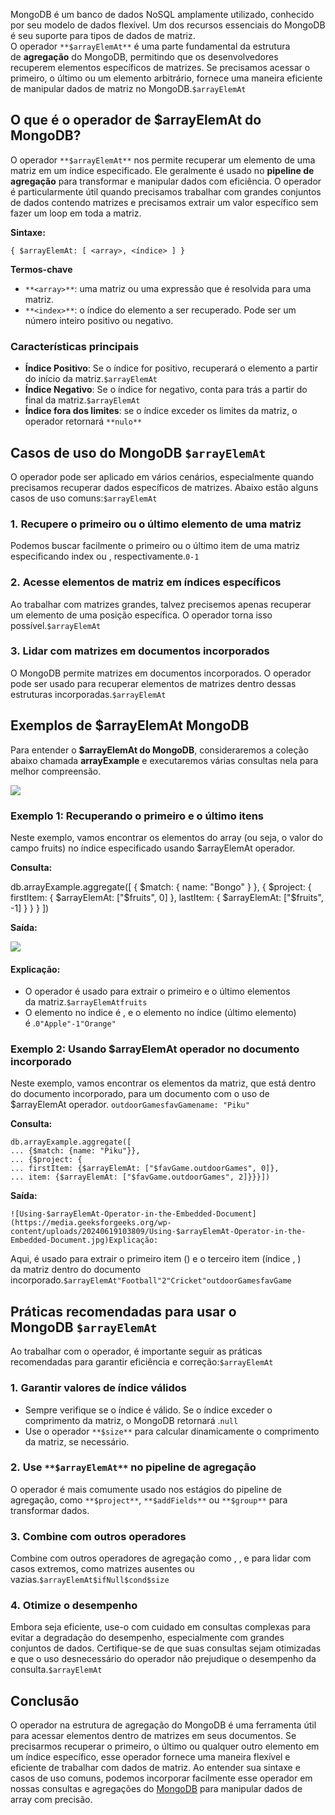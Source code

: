 MongoDB é um banco de dados NoSQL amplamente utilizado, conhecido por seu modelo de dados flexível. Um dos recursos essenciais do MongoDB é seu suporte para tipos de dados de matriz. O operador `**$arrayElemAt**` é uma parte fundamental da estrutura de **agregação** do MongoDB, permitindo que os desenvolvedores recuperem elementos específicos de matrizes. Se precisamos acessar o primeiro, o último ou um elemento arbitrário, fornece uma maneira eficiente de manipular dados de matriz no MongoDB.`$arrayElemAt`

## O que é o operador de $arrayElemAt do MongoDB?

O operador `**$arrayElemAt**` nos permite recuperar um elemento de uma matriz em um índice especificado. Ele geralmente é usado no **pipeline de agregação** para transformar e manipular dados com eficiência. O operador é particularmente útil quando precisamos trabalhar com grandes conjuntos de dados contendo matrizes e precisamos extrair um valor específico sem fazer um loop em toda a matriz.

**Sintaxe:**

```
{ $arrayElemAt: [ <array>, <índice> ] }
```

**Termos-chave**

- `**<array>**`: uma matriz ou uma expressão que é resolvida para uma matriz.
- `**<index>**`: o índice do elemento a ser recuperado. Pode ser um número inteiro positivo ou negativo.

### Características principais

- **Índice Positivo**: Se o índice for positivo, recuperará o elemento a partir do início da matriz.`$arrayElemAt`
- **Índice Negativo**: Se o índice for negativo, conta para trás a partir do final da matriz.`$arrayElemAt`
- **Índice fora dos limites**: se o índice exceder os limites da matriz, o operador retornará `**nulo**`

## Casos de uso do MongoDB `$arrayElemAt`

O operador pode ser aplicado em vários cenários, especialmente quando precisamos recuperar dados específicos de matrizes. Abaixo estão alguns casos de uso comuns:`$arrayElemAt`

### 1. **Recupere o primeiro ou o último elemento de uma matriz**

Podemos buscar facilmente o primeiro ou o último item de uma matriz especificando index ou , respectivamente.`0-1`

### 2. **Acesse elementos de matriz em índices específicos**

Ao trabalhar com matrizes grandes, talvez precisemos apenas recuperar um elemento de uma posição específica. O operador torna isso possível.`$arrayElemAt`

### 3. **Lidar com matrizes em documentos incorporados**

O MongoDB permite matrizes em documentos incorporados. O operador pode ser usado para recuperar elementos de matrizes dentro dessas estruturas incorporadas.`$arrayElemAt`

## **Exemplos de $arrayElemAt MongoDB**

Para entender o **$arrayElemAt do MongoDB**, consideraremos a coleção abaixo chamada **arrayExample** e executaremos várias consultas nela para melhor compreensão.

![](https://media.geeksforgeeks.org/wp-content/uploads/20200728115751/elemetAtdatabase-422x660.jpg)

### **Exemplo 1:** Recuperando o primeiro e o último itens

Neste exemplo, vamos encontrar os elementos do array (ou seja, o valor do campo fruits) no índice especificado usando $arrayElemAt operador.

**Consulta:**

db.arrayExample.aggregate([
  { $match: { name: "Bongo" } },
  { $project: {
      firstItem: { $arrayElemAt: ["$fruits", 0] },
      lastItem: { $arrayElemAt: ["$fruits", -1] }
    }
  }
])

**Saída:**

![](https://media.geeksforgeeks.org/wp-content/uploads/20200728115818/elementAtexample1-660x275.jpg)

#### Explicação:

- O operador é usado para extrair o primeiro e o último elementos da matriz.`$arrayElemAtfruits`
- O elemento no índice é , e o elemento no índice (último elemento) é .`0"Apple"-1"Orange"`

### **Exemplo 2: Usando $arrayElemAt operador no documento incorporado**

Neste exemplo, vamos encontrar os elementos da matriz, que está dentro do documento incorporado, para um documento com o uso de $arrayElemAt operador. `outdoorGamesfavGamename: "Piku"`

**Consulta:**

```
db.arrayExample.aggregate([
... {$match: {name: "Piku"}},
... {$project: {
... firstItem: {$arrayElemAt: ["$favGame.outdoorGames", 0]},
... item: {$arrayElemAt: ["$favGame.outdoorGames", 2]}}}])
```

**Saída:**

```
![Using-$arrayElemAt-Operator-in-the-Embedded-Document](https://media.geeksforgeeks.org/wp-content/uploads/20240619103809/Using-$arrayElemAt-Operator-in-the-Embedded-Document.jpg)Explicação:
```

Aqui, é usado para extrair o primeiro item () e o terceiro item (índice , ) da matriz dentro do documento incorporado.`$arrayElemAt"Football"2"Cricket"outdoorGamesfavGame`

## Práticas recomendadas para usar o MongoDB `$arrayElemAt`

Ao trabalhar com o operador, é importante seguir as práticas recomendadas para garantir eficiência e correção:`$arrayElemAt`

### 1. **Garantir valores de índice válidos**

- Sempre verifique se o índice é válido. Se o índice exceder o comprimento da matriz, o MongoDB retornará .`null`
- Use o operador `**$size**` para calcular dinamicamente o comprimento da matriz, se necessário.

### 2. **Use** `**$arrayElemAt**` **no pipeline de agregação**

O operador é mais comumente usado nos estágios do pipeline de agregação, como `**$project**`, `**$addFields**` ou `**$group**` para transformar dados.

### 3. **Combine com outros operadores**

Combine com outros operadores de agregação como , , e para lidar com casos extremos, como matrizes ausentes ou vazias.`$arrayElemAt$ifNull$cond$size`

### 4. **Otimize o desempenho**

Embora seja eficiente, use-o com cuidado em consultas complexas para evitar a degradação do desempenho, especialmente com grandes conjuntos de dados. Certifique-se de que suas consultas sejam otimizadas e que o uso desnecessário do operador não prejudique o desempenho da consulta.`$arrayElemAt`

## **Conclusão**

O operador na estrutura de agregação do MongoDB é uma ferramenta útil para acessar elementos dentro de matrizes em seus documentos. Se precisarmos recuperar o primeiro, o último ou qualquer outro elemento em um índice específico, esse operador fornece uma maneira flexível e eficiente de trabalhar com dados de matriz. Ao entender sua sintaxe e casos de uso comuns, podemos incorporar facilmente esse operador em nossas consultas e agregações do [MongoDB](https://www.geeksforgeeks.org/what-is-a-mongodb-query/) para manipular dados de array com precisão.